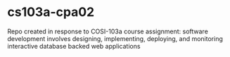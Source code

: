 # cs103a-cpa02

Repo created in response to COSI-103a course assignment:  software development involves designing, implementing, deploying, and monitoring interactive database backed web applications
